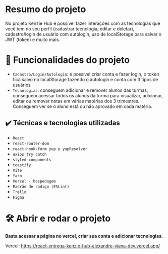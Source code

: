 # Resumo do projeto
No projeto Kenzie Hub é possível fazer interações com as tecnologias que você tem no seu perfil (cadastrar tecnologia, editar e deletar), cadastro/login de usuário com autologin, uso de localStorage para salvar o JWT (token) e muito mais.


# :hammer: Funcionalidades do projeto

- `Cadastro/Login/Autologin`: é possível criar conta e fazer login, o token fica salvo no localStorage fazendo o autologin e conta com 3 tipos de usuários
- `Tecnologias`: conseguem adicionar e remover alunos das turmas, conseguem acessar todos os alunos da turma para visualizar, adicionar, editar ou remover notas em várias matérias dos 3 trimestres. Conseguem ver se o aluno está ou não aprovado em cada matéria.

## ✔️ Técnicas e tecnologias utilizadas

- ``React``
- ``react-router-dom``
- ``react-hook-form yup e yupResolver``
- ``axios try catch``
- ``styled-components``
- ``toastify``
- ``Vite``
- ``Yarn``
- ``Vercel - hospedagem``
- ``Padrão de código (ESLint)``
- ``Trello``
- ``Figma``

# 🛠️ Abrir e rodar o projeto

**Basta acessar a página no vercel, criar sua conta e adicionar tecnologias.**

Vercel: https://react-entrega-kenzie-hub-alexandre-viana-dev.vercel.app/
